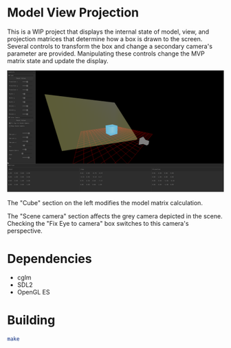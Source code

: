 # Model View Projection

This is a WIP project that displays the internal state of model, view, and projection matrices that determine how a box is drawn to the screen.
Several controls to transform the box and change a secondary camera's parameter are provided. Manipulating these controls change the MVP matrix state and update the display.

![preview](https://github.com/jpe90/images/raw/master/mvp_ss.png)

The "Cube" section on the left modifies the model matrix calculation.

The "Scene camera" section affects the grey camera depicted in the scene. Checking the "Fix Eye to camera" box switches to this camera's perspective.

# Dependencies

- cglm
- SDL2
- OpenGL ES

# Building

```Bash 
make
```